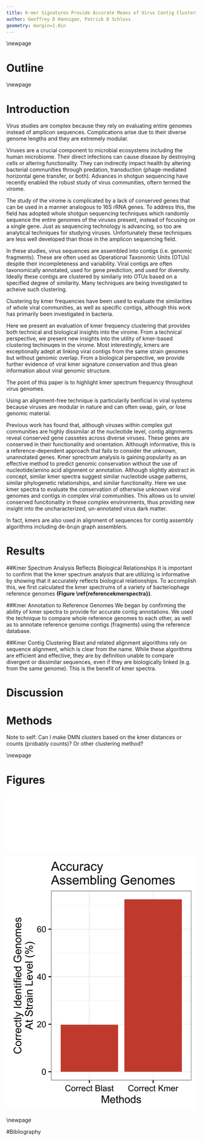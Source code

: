 ```yaml
---
title: K-mer Signatures Provide Accurate Means of Virus Contig Clustering
author: Geoffrey D Hannigan, Patrick D Schloss
geometry: margin=1.0in
---
```


\newpage

# Outline

\newpage

# Introduction
Virus studies are complex because they rely on evaluating entire genomes instead of amplicon sequences. Complications arise due to their diverse genome lengths and they are extremely modular.

Viruses are a crucial component to microbial ecosystems including the human microbiome. Their direct infections can cause disease by destroying cells or altering functionality. They can indirectly impact health by altering bacterial communities through predation, transduction (phage-mediated horizontal gene transfer, or both). Advances in shotgun sequencing have recently enabled the robust study of virus communities, oftern termed the virome.

The study of the virome is complicated by a lack of conserved genes that can be used in a manner analogous to 16S rRNA genes. To address this, the field has adopted whole shotgun sequencing techniques which randomly sequence the entire genomes of the viruses present, instead of focusing on a single gene. Just as sequencing technology is advancing, so too are analytical techniques for studying viruses. Unfortunately these techniques are less well developed than those in the amplicon sequencing field.

In these studies, virus sequences are assembled into contigs (i.e. genomic fragments). These are often used as Operational Taxonomic Units (OTUs) despite their incompleteness and variability. Viral contigs are often taxonomically annotated, used for gene prediction, and used for diversity. Ideally these contigs are clustered by similariy into OTUs based on a specified degree of similarity. Many techniques are being investigated to acheive such clustering.

Clustering by kmer frequencies have been used to evaluate the similarities of whole viral communities, as well as specific contigs, although this work has primarily been investigated in bacteria.

Here we present an evaluation of kmer frequency clustering that provides both technical and biological insights into the virome. From a technical perspective, we present new insights into the utility of kmer-based clustering techinuqes in the virome. Most interestingly, kmers are exceptionally adept at linking viral contigs from the same strain genomes but without genomic overlap. From a biological perspective, we provide further evidence of viral kmer signature conservation and thus glean information about viral genomic structure.

The point of this paper is to highlight kmer spectrum frequency throughout virus genomes.

Using an alignment-free technique is particularily benficial in viral systems because viruses are modular in nature and can often swap, gain, or lose genomic material.

Previous work has found that, although viruses within complex gut communities are highly dissimilar at the nucleotide level, contig alignments reveal conserved gene cassetes across diverse viruses. These genes are conserved in their functionality and orientation. Although informative, this is a reference-dependent approach that fails to consider the unknown, unannotated genes. Kmer sprectrum analysis is gaining popularity as an effective method to predict genomic conservation without the use of nucleotide/amino acid alignment or annotation. Although slightly abstract in concept, similar kmer spectra suggest similar nucleotide usage patterns, similar phylogenetic relationships, and similar functionality. Here we use kmer spectra to evaluate the conservation of otherwise unknown viral genomes and contigs in complex viral communities. This allows us to unviel conserved funcitonality in these complex environments, thus providing new insight into the uncharacterized, un-annotated virus dark matter.

In fact, kmers are also used in alignment of sequences for contig assembly algorithms including de-brujn graph assemblers.

# Results

##Kmer Spectrum Analysis Reflects Biological Relationships
It is important to confirm that the kmer spectrum analysis that are utilizing is informative by showing that it accurately reflects biological relationships. To accomplish this, we first calculated the kmer spectrums of a variety of bacteriophage reference genomes **(Figure \ref{referencekmerspectra})**.


##Kmer Annotation to Reference Genomes
We began by confirming the ability of kmer spectra to provide for accurate contig annotations. We used the technique to compare whole reference genomes to each other, as well as to annotate reference genome contigs (fragments) using the reference database.

##Kmer Contig Clustering
Blast and related alignment algorithms rely on sequence alignment, which is clear from the name. While these algorithms are efficient and effective, they are by definition unable to compare divergent or dissimilar sequences, even if they are biologically linked (e.g. from the same genome). This is the benefit of kmer spectra. 

# Discussion

# Methods

Note to self: Can I make DMN clusters based on the kmer distances or counts (probably counts)? Or other clustering method?

\newpage

# Figures

![Comparison of reference genome kmer spectra.\label{referencekmerspectra}](../Figures/RefOrdination.pdf)

![Comparison of kmer spectrum and blast approach to recunstructing reference phage genomes.\label{comparebar}](../Figures/ComparisonBarGraph)

\newpage

#Bibliography
